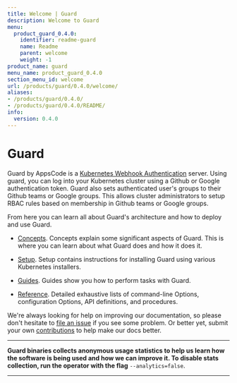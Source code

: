 ```yaml
---
title: Welcome | Guard
description: Welcome to Guard
menu:
  product_guard_0.4.0:
    identifier: readme-guard
    name: Readme
    parent: welcome
    weight: -1
product_name: guard
menu_name: product_guard_0.4.0
section_menu_id: welcome
url: /products/guard/0.4.0/welcome/
aliases:
- /products/guard/0.4.0/
- /products/guard/0.4.0/README/
info:
  version: 0.4.0
---
```


# Guard

Guard by AppsCode is a [Kubernetes Webhook Authentication](https://kubernetes.io/docs/admin/authentication/#webhook-token-authentication) server. Using guard, you can log into your Kubernetes cluster using a Github or Google authentication token. Guard also sets authenticated user's groups to their Github teams or Google groups. This allows cluster administrators to setup RBAC rules based on membership in Github teams or Google groups.

From here you can learn all about Guard's architecture and how to deploy and use Guard.

- [Concepts](/products/guard/0.4.0/concepts/). Concepts explain some significant aspects of Guard. This is where you can learn about what Guard does and how it does it.

- [Setup](/products/guard/0.4.0/setup/). Setup contains instructions for installing Guard using various Kubernetes installers.

- [Guides](/products/guard/0.4.0/guides/). Guides show you how to perform tasks with Guard.

- [Reference](/products/guard/0.4.0/reference/). Detailed exhaustive lists of
command-line Options, configuration Options, API definitions, and procedures.

We're always looking for help on improving our documentation, so please don't hesitate to [file an issue](https://github.com/appscode/guard/issues/new) if you see some problem. Or better yet, submit your own [contributions](/products/guard/0.4.0/CONTRIBUTING) to help
make our docs better.

---

**Guard binaries collects anonymous usage statistics to help us learn how the software is being used and how we can improve it. To disable stats collection, run the operator with the flag** `--analytics=false`.

---
